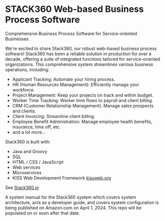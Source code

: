 
# STACK360 Web-based Business Process Software

Comprehensive Business Process Software for Service-oriented Businesses.

We're excited to share Stack360, our robust web-based business process software! Stack360 has been a reliable solution in production for over a decade, offering a suite of integrated functions tailored for service-oriented organizations. This comprehensive system streamlines various business operations, including:

* Applicant Tracking: Automate your hiring process.
* HR (Human Resources Management): Efficiently manage your workforce.
* Project Management: Keep your projects on track and within budget.
* Worker Time Tracking: Worker time flows to payroll and client billing.
* CRM (Customer Relationship Management): Manage sales prospects and clients.
* Client Invoicing: Streamline client billing.
* Employee Benefit Administration: Manage employee health benefits, insurance, time off, etc.
* and a lot more...

Stack360 is built with:

* Java and Groovy
* SQL
* HTML / CSS / JavaScript
* Web services
* Microservices
* KISS Web Development Framework [kissweb.org](https://kissweb.org)

See [Stack360.io](https://stack360.io)

A system manual for the Stack360 system which covers system architecture, acts as a developer guide,
and covers system configuration is being published on Amazon.com on April 1, 2024.
This repo will be populated on or soon after that date.
